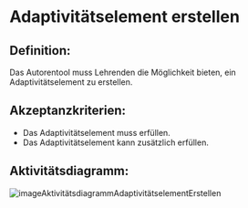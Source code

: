 # Adaptivitätselement erstellen

## Definition:

Das Autorentool muss Lehrenden die Möglichkeit bieten, ein Adaptivitätselement zu erstellen.

## Akzeptanzkriterien:

- Das Adaptivitätselement muss [](AWA9008.md)erfüllen.
- Das Adaptivitätselement kann zusätzlich [](AWA9009.md)erfüllen.

## Aktivitätsdiagramm:

![imageAktivitätsdiagrammAdaptivitätselementErstellen](imageAktivitätsdiagrammAdaptivitätselementErstellen.png)
